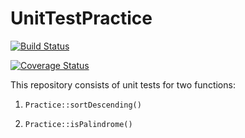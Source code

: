 # UnitTestPractice

[![Build Status](https://travis-ci.org/Krebrov001/UnitTestPractice.svg?branch=master)](https://travis-ci.org/Krebrov001/UnitTestPractice)

[![Coverage Status](https://coveralls.io/repos/github/Krebrov001/UnitTestPractice/badge.svg?branch=master)](https://coveralls.io/github/Krebrov001/UnitTestPractice?branch=master)

This repository consists of unit tests for two functions:

1. `Practice::sortDescending()`

2. `Practice::isPalindrome()`

